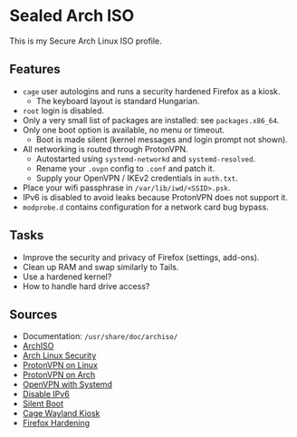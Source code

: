 Sealed Arch ISO
===============

This is my Secure Arch Linux ISO profile.

## Features

* `cage` user autologins and runs a security hardened Firefox as a kiosk.
  * The keyboard layout is standard Hungarian.
* `root` login is disabled.
* Only a very small list of packages are installed: see `packages.x86_64`.
* Only one boot option is available, no menu or timeout.
  * Boot is made silent (kernel messages and login prompt not shown).
* All networking is routed through ProtonVPN.
  * Autostarted using `systemd-networkd` and `systemd-resolved`.
  * Rename your `.ovpn` config to `.conf` and patch it.
  * Supply your OpenVPN / IKEv2 credentials in `auth.txt`.
* Place your wifi passphrase in `/var/lib/iwd/<SSID>.psk`.
* IPv6 is disabled to avoid leaks because ProtonVPN does not support it.
* `modprobe.d` contains configuration for a network card bug bypass.

## Tasks

* Improve the security and privacy of Firefox (settings, add-ons).
* Clean up RAM and swap similarly to Tails.
* Use a hardened kernel?
* How to handle hard drive access?

## Sources

* Documentation: `/usr/share/doc/archiso/`
* [ArchISO](https://wiki.archlinux.org/title/archiso)
* [Arch Linux Security](https://wiki.archlinux.org/title/security)
* [ProtonVPN on Linux](https://protonvpn.com/support/linux-vpn-setup/)
* [ProtonVPN on Arch](https://wiki.archlinux.org/title/ProtonVPN)
* [OpenVPN with Systemd](https://github.com/jonathanio/update-systemd-resolved)
* [Disable IPv6](https://wiki.archlinux.org/title/IPv6#Disable_functionality)
* [Silent Boot](https://wiki.archlinux.org/title/silent_boot)
* [Cage Wayland Kiosk](https://github.com/Hjdskes/cage/wiki/)
* [Firefox Hardening](https://github.com/arkenfox/user.js/wiki/)
